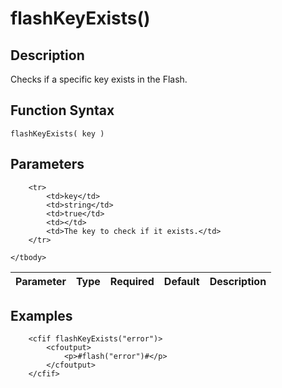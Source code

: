 # flashKeyExists()

## Description
Checks if a specific key exists in the Flash.

## Function Syntax
	flashKeyExists( key )


## Parameters
<table>
	<thead>
		<tr>
			<th>Parameter</th>
			<th>Type</th>
			<th>Required</th>
			<th>Default</th>
			<th>Description</th>
		</tr>
	</thead>
	<tbody>
		
		<tr>
			<td>key</td>
			<td>string</td>
			<td>true</td>
			<td></td>
			<td>The key to check if it exists.</td>
		</tr>
		
	</tbody>
</table>


## Examples
	
		<cfif flashKeyExists("error")>
			<cfoutput>
				<p>#flash("error")#</p>
			</cfoutput>
		</cfif>
